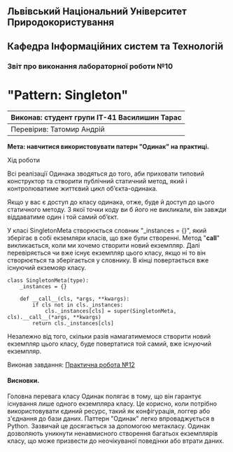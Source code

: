 ## Львівський Національний Університет Природокористування
## Кафедра Інформаційних систем та Технологій



### Звіт про виконання лабораторної роботи №10
# "Pattern: Singleton"



| Виконав: студент групи ІТ-41 Василишин Тарас |
|----------------------------------------------|
| Перевірив: Татомир Андрій                    |


**Мета: навчитися використовувати патерн "Одинак" на практиці.**


Хід роботи

Всі реалізації Одинака зводяться до того, аби приховати типовий конструктор та створити публічний статичний метод, який і контролюватиме життєвий цикл об’єкта-одинака.

Якщо у вас є доступ до класу одинака, отже, буде й доступ до цього статичного методу. З якої точки коду ви б його не викликали, він завжди віддаватиме один і той самий об’єкт.

У класі SingletonMeta створюється словник "_instances = {}", який зберігає в собі екземляри класів, що вже були створенні. Метод "__call__" викликається, коли ми хочемо створити новий екземпляр. Далі перевіряється чи вже існує екземпляр цього класу, якщо ні то він створюється та зберігається у словнику. В кінці повертається вже існуючий екземояр класу.
```
class SingletonMeta(type):
    _instances = {}

    def __call__(cls, *args, **kwargs):
        if cls not in cls._instances:
            cls._instances[cls] = super(SingletonMeta, cls).__call__(*args, **kwargs)
        return cls._instances[cls]
```

Незалежно від того, скільки разів намагатимемося створити новий екземпляр цього класу, буде повертатися той самий, вже існуючий екземпляр.

Виконав завдання: [Практична робота №12](lab-12.py)


#### Висновки.
Головна перевага класу Одинак полягає в тому, що він гарантує існування лише одного екземпляра класу. Це корисно, коли потрібно використовувати єдиний ресурс, такий як конфігурація, логгер або з'єднання до бази даних.
Паттерн "Одинак" легко впроваджується в Python. Зазвичай це досягається за допомогою метакласу.
Одинак дозволяють уникнути ненавмисного створення багатьох екземплярів класу, що може призвести до неочікуваної поведінки або втрати даних.